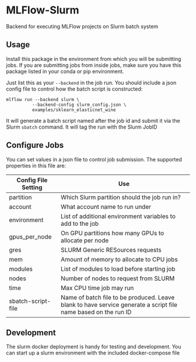 # MLFlow-Slurm
Backend for executing MLFlow projects on Slurm batch system

## Usage
Install this package in the environment from which you will be submitting jobs.
If you are submitting jobs from inside jobs, make sure you have this package 
listed in your conda or pip environment.

Just list this as your `--backend` in the job run. You should include a json 
config file to control how the batch script is constructed:
```shell
mlflow run --backend slurm \
          --backend-config slurm_config.json \
          examples/sklearn_elasticnet_wine
```

It will generate a batch script named after the job id and submit it via the
Slurm `sbatch` command. It will tag the run with the Slurm JobID

## Configure Jobs
You can set values in a json file to control job submission. The supported
properties in this file are:

|Config File Setting| Use                                                                                                            |
|-------------------|----------------------------------------------------------------------------------------------------------------|
|partition          | Which Slurm partition should the job run in?                                                                   |
 |account            | What account name to run under                                                                                 |
| environment       | List of additional environment variables to add to the job
| gpus_per_node     | On GPU partitions how many GPUs to allocate per node                                                           |
| gres              | SLURM Generic RESources requests                                                                               |
| mem               | Amount of memory to allocate to CPU jobs                                                                       |
| modules           | List of modules to load before starting job                                                                    |
| nodes             | Number of nodes to request from SLURM                                                                          |
| time              | Max CPU time job may run                                                                                       |
| sbatch-script-file | Name of batch file to be produced. Leave blank to have service generate a script file name based on the run ID |

## Development
The slurm docker deployment is handy for testing and development. You can start
up a slurm environment with the included docker-compose file

